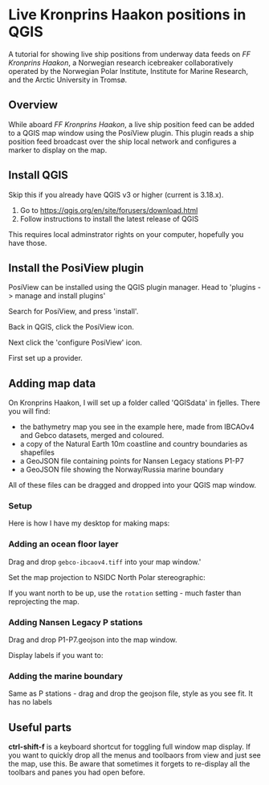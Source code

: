 # Live Kronprins Haakon positions in QGIS

A tutorial for showing live ship positions from underway data feeds on *FF Kronprins Haakon*, a Norwegian research icebreaker collaboratively operated by the Norwegian Polar Institute, Institute for Marine Research, and the Arctic University in Tromsø.

## Overview

While aboard *FF Kronprins Haakon*, a live ship position feed can be added to a QGIS map window using the PosiView plugin. This plugin reads a ship position feed broadcast over the ship local network and configures a marker to display on the map.

## Install QGIS

Skip this if you already have QGIS v3 or higher (current is 3.18.x).

1. Go to https://qgis.org/en/site/forusers/download.html
2. Follow instructions to install the latest release of QGIS

This requires local adminstrator rights on your computer, hopefully you have those.

## Install the PosiView plugin

PosiView can be installed using the QGIS plugin manager. Head to 'plugins -> manage and install plugins'



Search for PosiView, and press 'install'.


Back in QGIS, click the PosiView icon.

Next click the 'configure PosiView' icon.

First set up a provider.


## Adding map data

On Kronprins Haakon, I will set up a folder called 'QGISdata' in fjelles. There you will find:
- the bathymetry map you see in the example here, made from IBCAOv4 and Gebco datasets, merged and coloured.
- a copy of the Natural Earth 10m coastline and country boundaries as shapefiles
- a GeoJSON file containing points for Nansen Legacy stations P1-P7
- a GeoJSON file showing the Norway/Russia marine boundary

All of these files can be dragged and dropped into your QGIS map window.

### Setup

Here is how I have my desktop for making maps:

### Adding an ocean floor layer

Drag and drop `gebco-ibcaov4.tiff` into your map window.'

Set the map projection to NSIDC North Polar stereographic:

If you want north to be up, use the `rotation` setting - much faster than reprojecting the map.

### Adding Nansen Legacy P stations

Drag and drop P1-P7.geojson into the map window.

Display labels if you want to:


### Adding the marine boundary

Same as P stations - drag and drop the geojson file, style as you see fit. It has no labels

## Useful parts

**ctrl-shift-f** is a keyboard shortcut for toggling full window map display. If you want to quickly drop all the menus and toolbaors from view and just see the map, use this. Be aware that sometimes it forgets to re-display all the toolbars and panes you had open before.
